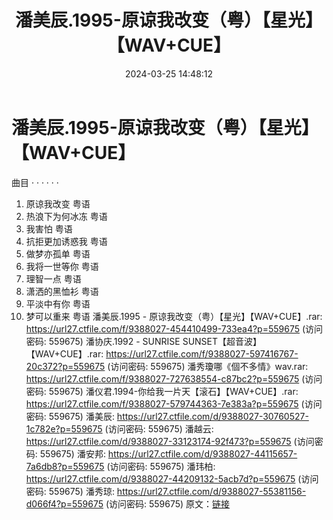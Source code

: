 ﻿---
title: 潘美辰.1995-原谅我改变（粤）【星光】【WAV+CUE】
date: 2024-03-25 14:48:12
categories: WAV车载音乐、镜像
tags: 华语中文
---
# 潘美辰.1995-原谅我改变（粤）【星光】【WAV+CUE】

曲目
· · · · · ·
1. 原谅我改变 粤语
2. 热浪下为何冰冻 粤语
3. 我害怕 粤语
4. 抗拒更加诱惑我 粤语
5. 做梦亦孤单 粤语
6. 我将一世等你 粤语
7. 理智一点 粤语
8. 潇洒的黑恤衫 粤语
9. 平淡中有你 粤语
10. 梦可以重来 粤语
潘美辰.1995 - 原谅我改变（粤）【星光】【WAV+CUE】.rar: https://url27.ctfile.com/f/9388027-454410499-733ea4?p=559675
(访问密码: 559675)
潘协庆.1992 - SUNRISE SUNSET【超音波】【WAV+CUE】.rar: https://url27.ctfile.com/f/9388027-597416767-20c372?p=559675
(访问密码: 559675)
潘秀瓊哪《個不多情》wav.rar: https://url27.ctfile.com/f/9388027-727638554-c87bc2?p=559675
(访问密码: 559675)
潘仪君.1994-你给我一片天【滚石】【WAV+CUE】.rar: https://url27.ctfile.com/f/9388027-579744363-7e383a?p=559675
(访问密码: 559675)
潘美辰: https://url27.ctfile.com/d/9388027-30760527-1c782e?p=559675
(访问密码: 559675)
潘越云: https://url27.ctfile.com/d/9388027-33123174-92f473?p=559675
(访问密码: 559675)
潘安邦: https://url27.ctfile.com/d/9388027-44115657-7a6db8?p=559675
(访问密码: 559675)
潘玮柏: https://url27.ctfile.com/d/9388027-44209132-5acb7d?p=559675
(访问密码: 559675)
潘秀琼: https://url27.ctfile.com/d/9388027-55381156-d066f4?p=559675
(访问密码: 559675)
原文：[链接](https://blog.sina.com.cn/s/blog_1647c7e76010314tv.html)